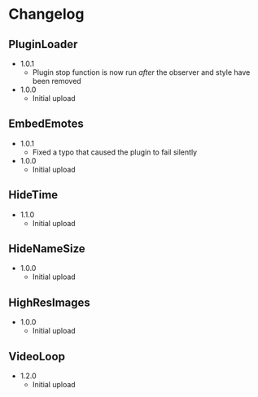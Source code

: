 # Changelog

## PluginLoader
 - 1.0.1
   - Plugin stop function is now run *after* the observer and style have been removed
 - 1.0.0
   - Initial upload

## EmbedEmotes
 - 1.0.1
   - Fixed a typo that caused the plugin to fail silently
 - 1.0.0
   - Initial upload

## HideTime
 - 1.1.0
   - Initial upload

## HideNameSize
 - 1.0.0
   - Initial upload

## HighResImages
 - 1.0.0
   - Initial upload

## VideoLoop
 - 1.2.0
   - Initial upload
